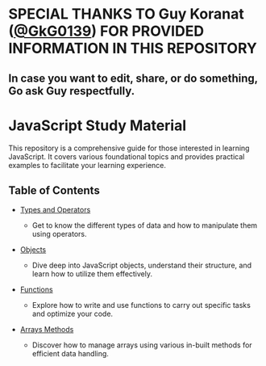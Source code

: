 # SPECIAL THANKS TO Guy Koranat ([@GkG0139](https://github.com/GkG0139)) FOR PROVIDED INFORMATION IN THIS REPOSITORY
## In case you want to edit, share, or do something, Go ask Guy respectfully.

# JavaScript Study Material

This repository is a comprehensive guide for those interested in learning JavaScript. It covers various foundational topics and provides practical examples to facilitate your learning experience.

## Table of Contents

- [Types and Operators](./JavaScript/Types%20and%20Operators%20)
  - Get to know the different types of data and how to manipulate them using operators.
  
- [Objects](./JavaScript/Objects)
  - Dive deep into JavaScript objects, understand their structure, and learn how to utilize them effectively.
  
- [Functions](./JavaScript/Functions)
  - Explore how to write and use functions to carry out specific tasks and optimize your code.
  
- [Arrays Methods](./JavaScript/Arrays%20Methods)
  - Discover how to manage arrays using various in-built methods for efficient data handling.
